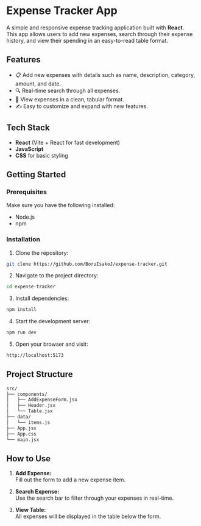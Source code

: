 # Expense Tracker App

A simple and responsive expense tracking application built with **React**.  
This app allows users to add new expenses, search through their expense history, and view their spending in an easy-to-read table format.

## Features

- 📋 Add new expenses with details such as name, description, category, amount, and date.
- 🔍 Real-time search through all expenses.
- 🧾 View expenses in a clean, tabular format.
- ✍️ Easy to customize and expand with new features.

## Tech Stack

- **React** (Vite + React for fast development)
- **JavaScript**
- **CSS** for basic styling

## Getting Started

### Prerequisites

Make sure you have the following installed:
- Node.js
- npm 

### Installation

1. Clone the repository:

```bash
git clone https://github.com/BoruIsakoJ/expense-tracker.git
```

2. Navigate to the project directory:

```bash
cd expense-tracker
```

3. Install dependencies:

```bash
npm install
```

4. Start the development server:

```bash
npm run dev
```

5. Open your browser and visit:

```bash
http://localhost:5173
```

## Project Structure

```bash
src/
├── components/
│   ├── AddExpenseForm.jsx
│   ├── Header.jsx
│   └── Table.jsx
├── data/
│   └── items.js
├── App.jsx
├── App.css
└── main.jsx
```

## How to Use

1. **Add Expense:**  
Fill out the form to add a new expense item.

2. **Search Expense:**  
Use the search bar to filter through your expenses in real-time.

3. **View Table:**  
All expenses will be displayed in the table below the form.
